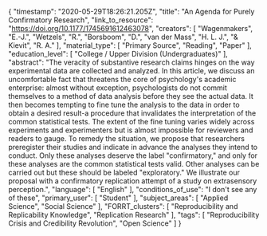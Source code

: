 {
    "timestamp": "2020-05-29T18:26:21.205Z",
    "title": "An Agenda for Purely Confirmatory Research",
    "link_to_resource": "https://doi.org/10.1177/1745691612463078",
    "creators": [
        "Wagenmakers",
        "E.-J.",
        "Wetzels",
        "R.",
        "Borsboom",
        "D.",
        "van der Mass",
        "H. L. J.",
        "& Kievit",
        "R. A."
    ],
    "material_type": [
        "Primary Source",
        "Reading",
        "Paper"
    ],
    "education_level": [
        "College / Upper Division (Undergraduates)"
    ],
    "abstract": "The veracity of substantive research claims hinges on the way experimental data are collected and analyzed. In this article, we discuss an uncomfortable fact that threatens the core of psychology's academic enterprise: almost without exception, psychologists do not commit themselves to a method of data analysis before they see the actual data. It then becomes tempting to fine tune the analysis to the data in order to obtain a desired result-a procedure that invalidates the interpretation of the common statistical tests. The extent of the fine tuning varies widely across experiments and experimenters but is almost impossible for reviewers and readers to gauge. To remedy the situation, we propose that researchers preregister their studies and indicate in advance the analyses they intend to conduct. Only these analyses deserve the label \"confirmatory,\" and only for these analyses are the common statistical tests valid. Other analyses can be carried out but these should be labeled \"exploratory.\" We illustrate our proposal with a confirmatory replication attempt of a study on extrasensory perception.",
    "language": [
        "English"
    ],
    "conditions_of_use": "I don't see any of these",
    "primary_user": [
        "Student"
    ],
    "subject_areas": [
        "Applied Science",
        "Social Science"
    ],
    "FORRT_clusters": [
        "Reproducibility and Replicability Knowledge",
        "Replication Research"
    ],
    "tags": [
        "Reproducibility Crisis and Credibility Revolution",
        "Open Science"
    ]
}